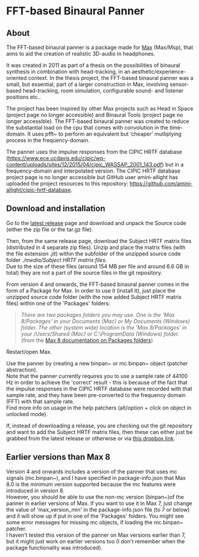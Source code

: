 # FFT-based Binaural Panner

## About
The FFT-based binaural panner is a package made for [Max](https://cycling74.com/products/max) (Max/Msp), that aims to aid the creation of realistic 3D-audio in headphones.

It was created in 2011 as part of a thesis on the possibilities of binaural synthesis in combination with head-tracking, in an aesthetic/experience-oriented context. In the thesis project, the FFT-based binaural panner was a small, but essential, part of a larger construction in Max, involving sensor-based head-tracking, room simulation, configurable sound- and listener positions etc..

The project has been inspired by other Max projects such as Head in Space (project page no longer accessible) and Binaural Tools (project page no longer accessible). The FFT-based binaural panner was created to reduce the substantial load on the cpu that comes with convolution in the time-domain. It uses pfft~ to perform an equivalent but ‘cheaper’ mutliplying process in the frequency-domain.

The panner uses the impulse responses from the CIPIC HRTF database (https://www.ece.ucdavis.edu/cipic/wp-content/uploads/sites/12/2015/04/cipic_WASSAP_2001_143.pdf) but in a frequency-domain and interpolated version. The CIPIC HRTF database project page is no longer accessible but GitHub user amini-allight has uploaded the project resources to this repository: https://github.com/amini-allight/cipic-hrtf-database.

##  Download and installation
Go to the [latest release](https://github.com/jakobhandersen/fft-based_binaural_panner/releases/latest) page and download and unpack the Source code (either the zip file or the tar.gz file).

Then, from the same release page, download the Subject HRTF matrix files (distributed in 4 separate zip files). Unzip and place the matrix files (with the file extension *.jit*) within the subfolder of the unzipped source code folder *./media/Subject HRTF matrix files*.  
Due to the size of these files (around 154 MB per file and around 6.6 GB in total) they are not a part of the source files in the git repository.

From version 4 and onwards, the FFT-based binaural panner comes in the form of a Package for Max. In order to use it (install it), just place the unzipped source code folder (with the now added Subject HRTF matrix files) within one of the 'Packages' folders:

> *There are two packages folders you may use. One is the 'Max 8/Packages' in your Documents (Mac) or My Documents (Windows) folder. The other (system wide) location is the 'Max 8/Packages' in your /Users/Shared (Mac) or C:\ProgramData (Windows) folder.*  
>(from the [Max 8 documentation on Packages folders](https://docs.cycling74.com/max8/vignettes/packages))

Restart/open Max.

Use the panner by creating a new binpan~ or mc.binpan~ object (patcher abstraction).  
Note that the panner currently requires you to use a sample rate of 44100 Hz in order to achieve the 'correct' result - this is because of the fact that the impulse responses in the CIPIC HRTF database were recorded with that sample rate, and they have been pre-converted to the frequency domain (FFT) with that sample rate.  
Find more info on usage in the help patchers (alt/option + click on object in unlocked mode).

If, instead of downloading a release, you are checking out the git repository and want to add the Subject HRTF matrix files, then these can either just be grabbed from the latest release or otherwise or via [this dropbox link](https://www.dropbox.com/scl/fo/pae1cpurp6trt3fsw4p5j/APu8oN8uKC87ksYZlVk_gqc?rlkey=c24qu9p5jsrpm5bre0bdchpwu&st=36gnyhb2&dl=0).

## Earlier versions than Max 8
Version 4 and onwards includes a version of the panner that uses mc signals (mc.binpan~), and I have specified in package-info.json that Max 8.0 is the minimum version supported because the mc features were introduced in version 8.  
However, you should be able to use the non-mc version (binpan~)of the panner in earlier versions of Max. If you want to use it in Max 7, just change the value of 'max_version_min' in the package-info.json file (to 7 or below) and it will show up if put in one of the 'Packages' folders. You might see some error messages for missing mc objects, if loading the mc.binpan~ patcher.  
I haven't tested this version of the panner on Max versions earlier than 7, but it might just work on earlier versions too (I don't remember when the package functionality was introduced).

